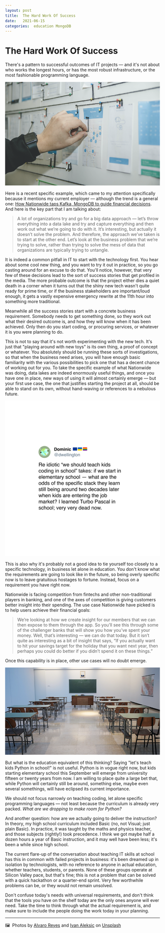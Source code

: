 ```yaml
---
layout: post
title:  The Hard Work Of Success 
date:   2021-06-15 
categories:  education MongoDB 
---
```


# The Hard Work Of Success


There's a pattern to successful outcomes of IT projects — and it's not about who works the longest hours, or has the most robust infrastructure, or the most fashionable programming language.

![](/images/image.118.png)

Here is a recent specific example, which came to my attention specifically because it mentions my current employer — although the trend is a general one: [How Nationwide taps Kafka, MongoDB to guide financial decisions](https://venturebeat.com/2021/06/14/how-nationwide-taps-kafka-mongodb-to-guide-financial-decisions/). And here is the key part that I am talking about:

> A lot of organizations try and go for a big data approach — let’s throw everything into a data lake and try and capture everything and then work out what we’re going to do with it. It’s interesting, but actually it doesn’t solve the problem. And therefore, the approach we’ve taken is to start at the other end. Let’s look at the business problem that we’re trying to solve, rather than trying to solve the mess of data that organizations are typically trying to untangle.

It is indeed a common pitfall in IT to start with the technology first. You hear about some cool new thing, and you want to try it out in practice, so you go casting around for an excuse to do that. You'll notice, however, that very few of these decisions lead to the sort of success stories that get profiled in the media. The more probable outcome is that the project either dies a quiet death in a corner when it turns out that the shiny new tech wasn't quite ready for prime time, or if the business stakeholders are important/loud enough, it gets a vastly expensive emergency rewrite at the 11th hour into something more traditional.

Meanwhile all the success stories start with a concrete business requirement. Somebody needs to get something done, so they work out what their desired outcome is, and how they will know when it has been achieved. Only then do you start coding, or procuring services, or whatever it is you were planning to do.

This is not to say that it's not worth experimenting with the new tech. It's just that "playing around with new toys" is its own thing, a proof of concept or whatever. You absolutely should be running these sorts of investigations, so that when the business need arises, you will have enough basic familiarity with the various possibilities to pick one that has a decent chance of working out for you. To take the specific example of what Nationwide was doing, data lakes are indeed enormously useful things, and once you have one in place, new ways of using it will almost certainly emerge — but your first use case, the one that justifies starting the project at all, should be able to stand on its own, without hand-waving or references to a nebulous future.

![](/images/tweet-1404460626622271488.png)

This is also why it's probably not a good idea to tie yourself too closely to a specific technology, in business let alone in education. You don't know what the requirements are going to look like in the future, so being overly specific now is to leave gratuitous hostages to fortune. Instead, focus on a requirement you have right now.

Nationwide is facing competition from fintechs and other non-traditional players in banking, and one of the axes of competition is giving customers better insight into their spending. The use case Nationwide have picked is to help users achieve their financial goals:

> We’re looking at how we create insight for our members that we can then expose to them through the app. So you’ll see this through some of the challenger banks that will show you how you’ve spent your money. Well, that’s interesting — we can do that today. But it isn’t quite as interesting as a bit of insight that says, “If you actually want to hit your savings target for the holiday that you want next year, then perhaps you could do better if you didn’t spend it on these things.”

Once this capability is in place, other use cases will no doubt emerge.

![](/images/image.117.png)

But what is the education equivalent of this thinking? Saying "let's teach kids Python in school!" is not useful. Python is in vogue right now, but kids starting elementary school this September will emerge from university fifteen or twenty years from now. I am willing to place quite a large bet that, while Python will certainly still be around, something else, maybe even several somethings, will have eclipsed its current importance.

We should not focus narrowly on teaching coding, let alone specific programming languages — not least because the curriculum is already very packed. *What are we dropping to make room for Python?*

And another question: how are we actually going to deliver the instruction? In theory, my high school curriculum included Basic (no, not Visual; just plain Basic). In practice, it was taught by the maths and physics teacher, and those subjects (rightly!) took precedence. I think we got maybe half a dozen hours a year of Basic instruction, and it may well have been less; it's been a while since high school.

The current flare-up of the conversation about teaching IT skills at school has this in common with failed projects in business: it's been dreamed up in isolation by technologists, with no reference to anyone in actual education, whether teachers, students, or parents. None of these groups operate at Silicon Valley pace, but that's fine; this is not a problem that can be solved with a quick hackathon or a quarter-end sprint. Very few worthwhile problems can be, or they would not remain unsolved.

Don't confuse today's needs with universal requirements, and don't think that the tools you have on the shelf today are the only ones anyone will ever need. Take the time to think through what the actual requirement is, and make sure to include the people doing the work today in your planning.

***
🖼️  Photos by [Alvaro Reyes](http://alvaroreyes.design) and [Ivan Aleksic](https://instagram.com/ivalexphoto) on [Unsplash](https://www.unsplash.com)

